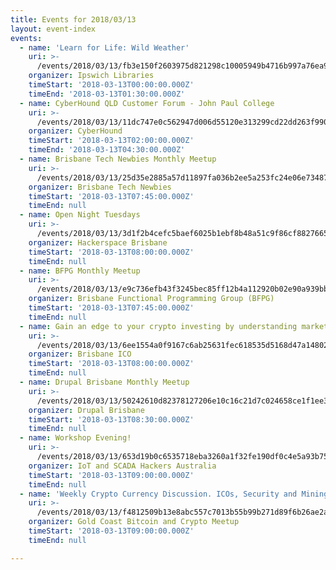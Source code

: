 ```yaml
---
title: Events for 2018/03/13
layout: event-index
events:
  - name: 'Learn for Life: Wild Weather'
    uri: >-
      /events/2018/03/13/fb3e150f2603975d821298c10005949b4716b997a76ea950e83779f5221991cc
    organizer: Ipswich Libraries
    timeStart: '2018-03-13T00:00:00.000Z'
    timeEnd: '2018-03-13T01:30:00.000Z'
  - name: CyberHound QLD Customer Forum - John Paul College
    uri: >-
      /events/2018/03/13/11dc747e0c562947d006d55120e313299cd22dd263f9902f52e2e42d6d419c51
    organizer: CyberHound
    timeStart: '2018-03-13T02:00:00.000Z'
    timeEnd: '2018-03-13T04:30:00.000Z'
  - name: Brisbane Tech Newbies Monthly Meetup
    uri: >-
      /events/2018/03/13/25d35e2885a57d11897fa036b2ee5a253fc24e06e73487d4958af52cb1dd6408
    organizer: Brisbane Tech Newbies
    timeStart: '2018-03-13T07:45:00.000Z'
    timeEnd: null
  - name: Open Night Tuesdays
    uri: >-
      /events/2018/03/13/3d1f2b4cefc5baef6025b1ebf8b48a51c9f86cf882766510ed9d51fbb9413811
    organizer: Hackerspace Brisbane
    timeStart: '2018-03-13T08:00:00.000Z'
    timeEnd: null
  - name: BFPG Monthly Meetup
    uri: >-
      /events/2018/03/13/e9c736efb43f3245bec85ff12b4a112920b02e90a939bbbcd3562cdf5939e6c2
    organizer: Brisbane Functional Programming Group (BFPG)
    timeStart: '2018-03-13T07:45:00.000Z'
    timeEnd: null
  - name: Gain an edge to your crypto investing by understanding market cycles
    uri: >-
      /events/2018/03/13/6ee1554a0f9167c6ab25631fec618535d5168d47a14802eaf47b926b8b84f35c
    organizer: Brisbane ICO
    timeStart: '2018-03-13T08:00:00.000Z'
    timeEnd: null
  - name: Drupal Brisbane Monthly Meetup
    uri: >-
      /events/2018/03/13/50242610d82378127206e10c16c21d7c024658ce1f1ee375d27544bddddb31bd
    organizer: Drupal Brisbane
    timeStart: '2018-03-13T08:30:00.000Z'
    timeEnd: null
  - name: Workshop Evening!
    uri: >-
      /events/2018/03/13/653d19b0c6535718eba3260a1f32fe190df0c4e5a93b7555638bd8bd11323626
    organizer: IoT and SCADA Hackers Australia
    timeStart: '2018-03-13T09:00:00.000Z'
    timeEnd: null
  - name: 'Weekly Crypto Currency Discussion. ICOs, Security and Mining and more'
    uri: >-
      /events/2018/03/13/f4812509b13e8abc557c7013b55b99b271d89f6b26ae2a1c79471f9d4bd68e64
    organizer: Gold Coast Bitcoin and Crypto Meetup
    timeStart: '2018-03-13T09:00:00.000Z'
    timeEnd: null

---
```

